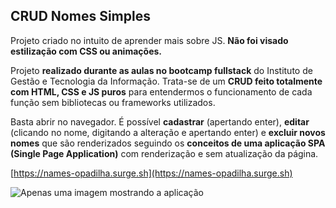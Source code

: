 ## CRUD Nomes Simples

Projeto criado no intuito de aprender mais sobre JS. **Não foi visado estilização com CSS ou animações.**

Projeto **realizado durante as aulas no bootcamp fullstack** do Instituto de Gestão e Tecnologia da Informação. Trata-se de um **CRUD feito totalmente com HTML, CSS e JS puros** para entendermos o funcionamento de cada função sem bibliotecas ou frameworks utilizados.

Basta abrir no navegador. É possível **cadastrar** (apertando enter), **editar** (clicando no nome, digitando a alteração e apertando enter) e **excluir novos nomes** que são renderizados seguindo os **conceitos de uma aplicação SPA (Single Page Application)** com renderização e sem atualização da página.

  [https://names-opadilha.surge.sh](https://names-opadilha.surge.sh)

![Apenas uma imagem mostrando a aplicação](https://i.ibb.co/qg7fcDJ/image.png)

